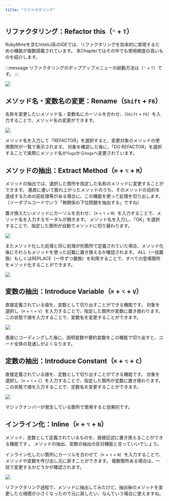 ```yaml
---
title: "リファクタリング"
---
```


## リファクタリング：Refactor this（`⌃` + `T`）

RubyMineを含むInteliJ系のIDEでは、リファクタリングを効率的に実現するための機能が複数搭載されています。 本Chapterではその中でも使用頻度の高いものを紹介します。

:::message
リファクタリングのポップアップメニューの起動方法は（`⌃` + `T`）です。
:::

![](/images/refactoring/how-to-show-popup.gif)

## メソッド名・変数名の変更：Rename（`Shift` + `F6`）

名称を変更したいメソッド名・変数名にカーソルを合わせ、（`Shift` + `F6`）を入力することで、メソッド名の変更ができます。

![](/images/refactoring/how-to-change-method-name.gif)

メソッド名を入力して「REFACTOR」を選択すると、変更対象のメソッドの使用箇所が一覧で表示されます。
対象を確認した後に、「DO REFACTOR」を選択することで実際にメソッド名が`fuga`から`hoge`へ変更されています。

## メソッドの抽出：Extract Method（`⌘` + `⌥` + `M`）

メソッドの抽出では、選択した箇所を指定した名称のメソッドに変更することができます。
愚直に書いて膨れ上がったメソッドのうち、そのメソッドの目的を達成するための前処理等がある場合に、この機能を使って処理を切り出します。
（リーダブルコードでいう「無関係の下位問題を抽出する」ですね）

置き換えたいメソッドにカーソルを合わせ、（`⌘` + `⌥` + `M`）を入力することで、メソッド名を入力するモーダルが開きます。
メソッド名を入力し、「OK」を選択することで、指定した箇所が自動でメソッドに切り替わります。

![](/images/refactoring/how-to-extract-method.gif)

またメソッド化した処理と同じ処理が別箇所で定義されていた場合、メソッド化後にそれらもメソッドを使った記載に置き換えるか確認されます。
ALL（一括置換）もしくはREPLACE（一件ずつ置換）を利用することで、すべての登場箇所をメソッド化することができます。

![](/images/refactoring/how-to-bulk-extract-method.gif)

## 変数の抽出：Introduce Variable（`⌘` + `⌥` + `V`）

直接定義されている値を、変数として切り出すことができる機能です。
対象を選択し（`⌘` + `⌥` + `V`）を入力することで、指定した箇所が変数に置き換わります。
この状態で値を入力することで、変数名を変更することができます。

![](/images/refactoring/how-to-introduce-variable.gif)

愚直にコーディングした後に、説明変数や要約変数をこの機能で切り出すと、コード全体の見通しがよくなります。

## 定数の抽出：Introduce Constant（`⌘` + `⌥` + `C`）

直接定義されている値を、定数として切り出すことができる機能です。
対象を選択し（`⌘` + `⌥` + `C`）を入力することで、指定した箇所が定数に置き換わります。
この状態で値を入力することで、定数名を変更することができます。

![](/images/refactoring/how-to-introduce-constant.gif)

マジックナンバーが発生している箇所で使用すると効果的です。

## インライン化：Inline（`⌘` + `⌥` + `N`）

メソッド、変数として定義されているものを、直接記述に置き換えることができる機能です 。
メソッドの抽出、変数の抽出の反対機能と言っていいでしょう。

インライン化したい箇所にカーソルを合わせて（`⌘` + `⌥` + `N`）を入力することで、メソッドや変数を呼び出し元に戻すことができます。
複数箇所ある場合は、一括で変更するかどうかが確認されます。

![](/images/refactoring/how-to-inline.gif)

リファクタリング過程で、メソッドに抽出してみたけど、抽出後のメソッドを変更したら規模が小さくなったので元に戻したい、なんていう場合に使えますね。
